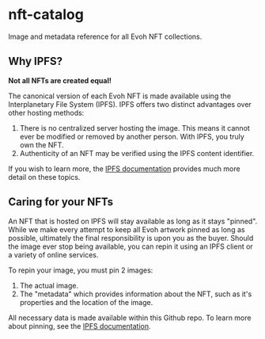 # nft-catalog

Image and metadata reference for all Evoh NFT collections.

## Why IPFS?

**Not all NFTs are created equal!**

The canonical version of each Evoh NFT is made available using the Interplanetary File System (IPFS). IPFS offers two distinct advantages over other hosting methods:

1. There is no centralized server hosting the image. This means it cannot ever be modified or removed by another person. With IPFS, you truly own the NFT.
2. Authenticity of an NFT may be verified using the IPFS content identifier.

If you wish to learn more, the [IPFS documentation](https://docs.ipfs.io/how-to/mint-nfts-with-ipfs/#a-short-introduction-to-nfts) provides much more detail on these topics.

## Caring for your NFTs

An NFT that is hosted on IPFS will stay available as long as it stays "pinned". While we make every attempt to keep all Evoh artwork pinned as long as possible, ultimately the final responsibility is upon you as the buyer. Should the image ever stop being available, you can repin it using an IPFS client or a variety of online services.

To repin your image, you must pin 2 images:

1. The actual image.
2. The "metadata" which provides information about the NFT, such as it's properties and the location of the image.

All necessary data is made available within this Github repo. To learn more about pinning, see the [IPFS documentation](https://docs.ipfs.io/how-to/best-practices-for-nft-data/#persistence-and-availability).
